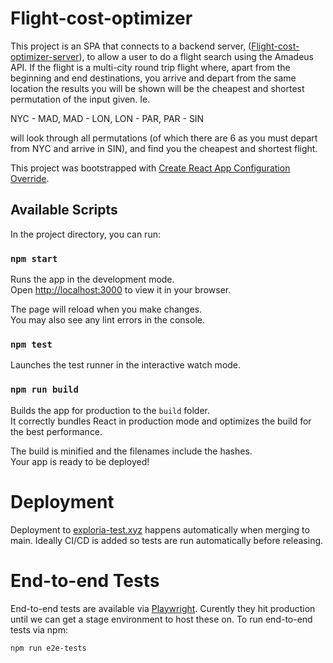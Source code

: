 # Flight-cost-optimizer

This project is an SPA that connects to a backend server, ([Flight-cost-optimizer-server](https://github.com/connororr/flight-cost-optimizer-server)),
to allow a user to do a flight search using the Amadeus API.
If the flight is a multi-city round trip flight where, apart from the beginning and end destinations, you arrive and depart from
the same location the results you will be shown will be the cheapest and shortest permutation of the input given. Ie.

NYC - MAD, MAD - LON, LON - PAR, PAR - SIN

will look through all permutations (of which there are 6 as you must depart from NYC and arrive in SIN), and find you the cheapest and shortest
flight.

This project was bootstrapped with [Create React App Configuration Override](https://github.com/dilanx/craco).

## Available Scripts

In the project directory, you can run:

### `npm start`

Runs the app in the development mode.\
Open [http://localhost:3000](http://localhost:3000) to view it in your browser.

The page will reload when you make changes.\
You may also see any lint errors in the console.

### `npm test`

Launches the test runner in the interactive watch mode.

### `npm run build`

Builds the app for production to the `build` folder.\
It correctly bundles React in production mode and optimizes the build for the best performance.

The build is minified and the filenames include the hashes.\
Your app is ready to be deployed!

# Deployment

Deployment to [exploria-test.xyz](exploria-test.xyz) happens automatically when merging to main. Ideally CI/CD is added
so tests are run automatically before releasing.

# End-to-end Tests

End-to-end tests are available via [Playwright](https://playwright.dev/). Curently they hit production
until we can get a stage environment to host these on. To run end-to-end tests via npm:

```
npm run e2e-tests
```

